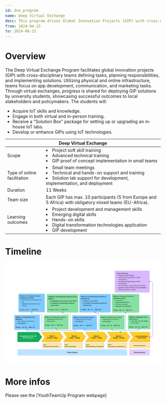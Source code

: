 ```yaml
---
id: dve_program
name: Deep Virtual Exchange
desc: This program drives Global Innovation Projects (GIP) with cross-disciplinary teams planning and implementing solutions using physical and online infrastructure. University students deploy successful outcomes to local stakeholders and policymakers.
from: 2024-04-15
to: 2024-06-22
---
```


<!-- ![hubiquitous logo](hubiquitous-logo.png) -->

# Overview

The Deep Virtual Exchange Program facilitates global innovation projects (GIP) with cross-disciplinary teams defining tasks, planning responsibilities, and implementing solutions. Utilizing physical and online infrastructure, teams focus on app development, communication, and marketing tasks. Through virtual exchanges, progress is shared for deploying GIP solutions by university students, showcasing successful outcomes to local stakeholders and policymakers. The students will:

- Acquire IoT skills and knowledge.
- Engage in both virtual and in-person training.
- Receive a "Solution Box" package for setting up or upgrading an in-house IoT labs.
- Develop or enhance GIPs using IoT technologies.

<table>
<thead>
  <tr>
    <th colspan="2">Deep Virtual Exchange</th>
  </tr>
</thead>
<tbody>
  <tr>
    <td>Scope </td>
    <td> 
        <li>Project soft skill training</li> 
        <li>Advanced technical training</li>
        <li>GIP proof of concept implementation in small teams</li> 
    </td>
  </tr>
  <tr>
    <td>Type of online facilitation </td>
    <td>
        <li>Small team meetings</li>
        <li>Technical and hands-on support and training</li>
        <li>Solution lab support for development, implementation, and deployment</li>
    </td>
  </tr>
  <tr>
    <td>Duration </td>
    <td>11 Weeks</td>
  </tr>
  <tr>
    <td>Team size </td>
    <td> Each GIP has max. 10 participants (5 from Europe and 5 Africa) with obligatory mixed teams (EU-Africa). </td>
  </tr>
  <tr>
    <td>Learning outcomes </td>
    <td>
        <li>Project development and management skills</li>
        <li>Emerging digital skills</li>
        <li>Hands-on skills</li>
        <li>Digital transformation technologies application</li>
        <li>GIP development</li> </td>
  </tr>
</tbody>
</table>


# Timeline

![timeline](img/timeline.png)

# More infos

Please see the [YouthTeamUp Program webpage]

